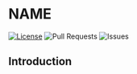 # NAME
[![License](https://img.shields.io/badge/license-GPLv3-blue?style=for-the-badge)](https://www.gnu.org/licenses/gpl-3.0.html) ![Pull Requests](https://img.shields.io/github/issues-pr-closed/katorlys/NAME?style=for-the-badge) ![Issues](https://img.shields.io/github/issues-closed/katorlys/NAME?style=for-the-badge)

## Introduction
